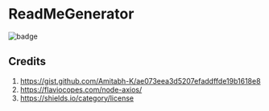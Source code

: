# ReadMeGenerator
![badge](https://img.shields.io/badge/license-apache%202.0-blue)


## Credits
1. https://gist.github.com/Amitabh-K/ae073eea3d5207efaddffde19b1618e8
2. https://flaviocopes.com/node-axios/
3. https://shields.io/category/license
